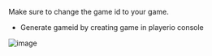 Make sure to change the game id to your game.
  - Generate gameid by creating game in playerio console
 
![image](https://github.com/user-attachments/assets/a46f8c08-5df7-4f42-8038-a3f1ef27a750)
